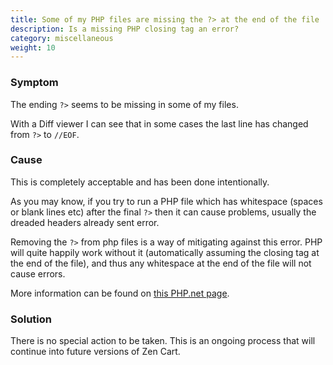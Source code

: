 ```yaml
---
title: Some of my PHP files are missing the ?> at the end of the file
description: Is a missing PHP closing tag an error? 
category: miscellaneous
weight: 10
---
```


### Symptom
The ending `?>` seems to be missing in some of my files.

With a Diff viewer I can see that in some cases the last line has changed from `?>` to `//EOF`.

### Cause
This is completely acceptable and has been done intentionally.

As you may know, if you try to run a PHP file which has whitespace (spaces or blank lines etc) after the final `?>` then it can cause problems, usually the dreaded headers already sent error.

Removing the `?>` from php files is a way of mitigating against this error. PHP will quite happily work without it (automatically assuming the closing tag at the end of the file), and thus any whitespace at the end of the file will not cause errors.

More information can be found on [this PHP.net page](http://www.php.net/basic-syntax.instruction-separation). 

### Solution
There is no special action to be taken.
This is an ongoing process that will continue into future versions of Zen Cart.

